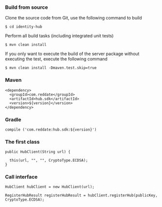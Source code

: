 ### Build from source


Clone the source code from Git, use the following command to build

` $ cd identity-hub `


Perform all build tasks (including integrated unit tests)

`$ mvn clean install`


If you only want to execute the build of the server package without executing the test, execute the following command

`$ mvn clean install -Dmaven.test.skip=true`

### Maven
```
<dependency>
  <groupId>com.reddate</groupId>
  <artifactId>hub.sdk</artifactId>
  <version>${version}</version>
</dependency>
```


### Gradle
```
compile ('com.reddate:hub.sdk:${version}')
```

### The first class 

```
public HubClient(String url) {

  this(url, "", "", CryptoType.ECDSA);
}
```

### Call interface

```
HubClient hubClient = new HubClient(url);

RegisterHubResult registerHubResult = hubClient.registerHub(publicKey, CryptoType.ECDSA);
```


	
 	
	